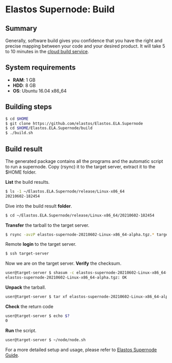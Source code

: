 # Elastos Supernode: Build

## Summary

Generally, software build gives you confidence that you have the right and precise mapping between your code and your desired product. It will take 5 to 10 minutes in the [cloud build service](https://travis-ci.com/github/elastos/Elastos.ELA.Supernode/builds).

## System requirements

- **RAM**: 1 GB
- **HDD**: 8 GB
- **OS**: Ubuntu 16.04 x86_64

## Building steps

```bash
$ cd $HOME
$ git clone https://github.com/elastos/Elastos.ELA.Supernode
$ cd $HOME/Elastos.ELA.Supernode/build
$ ./build.sh
```

## Build result

The generated package contains all the programs and the automatic script to run a supernode. Copy (rsync) it to the target server, extract it to the $HOME folder. 

**List** the build results.

```bash
$ ls -1 ~/Elastos.ELA.Supernode/release/Linux-x86_64
20210602-182454
```

Dive into the build result **folder**.

```bash
$ cd ~/Elastos.ELA.Supernode/release/Linux-x86_64/20210602-182454
```

**Transfer** the tarball to the target server.

```bash
$ rsync -avzP elastos-supernode-20210602-Linux-x86_64-alpha.tgz.* target-server:
```

Remote **login** to the target server.

```bash
$ ssh target-server
```

Now we are on the target server. **Verify** the checksum.

```bash
user@target-server $ shasum -c elastos-supernode-20210602-Linux-x86_64-alpha.tgz.digest
elastos-supernode-20210602-Linux-x86_64-alpha.tgz: OK
```

**Unpack** the tarball.

```bash
user@target-server $ tar xf elastos-supernode-20210602-Linux-x86_64-alpha.tgz
```

**Check** the return code

```bash
user@target-server $ echo $?
0
```

**Run** the script.

```bash
user@target-server $ ~/node/node.sh
```

For a more detailed setup and usage, please refer to [Elastos Supernode Guide](https://github.com/elastos/Elastos.ELA.Supernode/blob/master/docs/elastos_supernode_usage.md).

